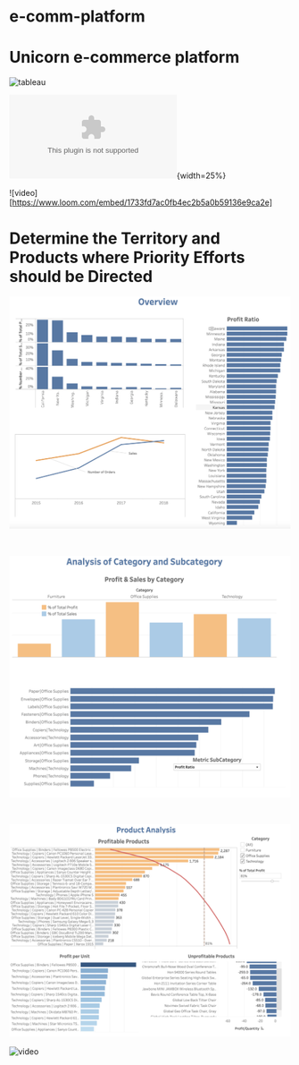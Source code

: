 # e-comm-platform
# Unicorn e-commerce platform 


![tableau](https://public.tableau.com/shared/R7RGRDDGX?:display_count=n&:origin=viz_share_link![image](https://user-images.githubusercontent.com/106590428/230935701-8fe6df4b-4628-4e3f-8a4f-2bec257706c1.png))

![Alt text](PresentationUnicorn.pptx){width=25%}



![video][https://www.loom.com/embed/1733fd7ac0fb4ec2b5a0b59136e9ca2e]


# Determine the Territory and Products where Priority Efforts should be Directed


![](pictures/overview.png)

<br>

![](pictures/profit-sales.png)

<br>

![](pictures/profitable-products.png)


![video](https://www.loom.com/share/1733fd7ac0fb4ec2b5a0b59136e9ca2e)